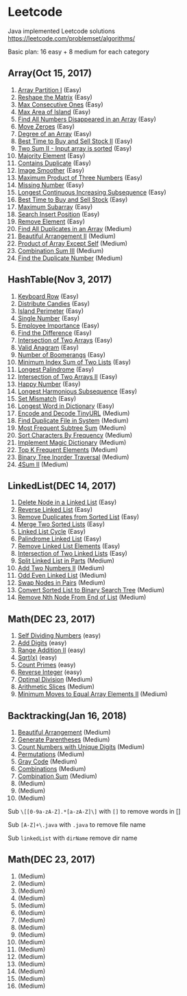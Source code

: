 # Leetcode
Java implemented Leetcode solutions https://leetcode.com/problemset/algorithms/

Basic plan: 16 easy + 8 medium for each category
## Array(Oct 15, 2017)
1.  [Array Partition I](src/array/ArrayPartitionI.java) (Easy)
2.  [Reshape the Matrix](src/array/ReshapetheMatrix.java) (Easy)
3.  [Max Consecutive Ones](src/array/MaxConsecutiveOnes.java) (Easy)
4.  [Max Area of Island](src/array/MaxAreaofIsland.java) (Easy)
5.  [Find All Numbers Disappeared in an Array](src/array/FindAllNumbersDisappeared.java) (Easy)
6.  [Move Zeroes](src/array/MoveZeroes.java) (Easy)
7.  [Degree of an Array](src/array/DegreeOfArray.java) (Easy)
8.  [Best Time to Buy and Sell Stock II](src/array/BestTimeBuyStockII.java) (Easy)
9.  [Two Sum II - Input array is sorted](src/array/TwoSumII.java) (Easy)
10. [Majority Element](src/array/MajorityElement.java) (Easy)
11. [Contains Duplicate](src/array/ContainsDuplicate.java) (Easy)
12. [Image Smoother](src/array/ImageSmoother.java) (Easy)
13. [Maximum Product of Three Numbers](src/array/MaximumProductThree.java) (Easy)
14. [Missing Number](src/array/MissingNumber.java) (Easy)
15. [Longest Continuous Increasing Subsequence](src/array/LongestIncreSubseq.java) (Easy)
16. [Best Time to Buy and Sell Stock](src/array/BestTimeBuyStock.java) (Easy)
17. [Maximum Subarray](src/array/MaximumSubarray.java) (Easy)
18. [Search Insert Position](src/array/SearchInsertPosition.java) (Easy)
19. [Remove Element](src/array/RemoveElement.java) (Easy)
20. [Find All Duplicates in an Array](src/array/FindDuplicates.java) (Medium)
21. [Beautiful Arrangement II](src/array/BeautifulArrangementII.java) (Medium)
22. [Product of Array Except Self](src/array/ProductExceptSelf.java) (Medium)
23. [Combination Sum III](src/array/CombinationSumIII.java) (Medium)
24. [Find the Duplicate Number](src/array/FindDuplicate.java) (Medium)

## HashTable(Nov 3, 2017)
1.  [Keyboard Row](src/hashTable/KeyboardRow.java) (Easy)
2.  [Distribute Candies](src/hashTable/DistributeCandies.java) (Easy)
3.  [Island Perimeter](src/hashTable/IslandPerimeter.java) (Easy)
4.  [Single Number](src/hashTable/SingleNumber.java) (Easy)
5.  [Employee Importance](src/hashTable/EmployeeImportance.java) (Easy)
6.  [Find the Difference](src/hashTable/FindDifference.java) (Easy)
7.  [Intersection of Two Arrays](src/hashTable/IntersectionOfArrays.java) (Easy)
8.  [Valid Anagram](src/hashTable/ValidAnagram.java) (Easy)
9.  [Number of Boomerangs](src/hashTable/NumberOfBoomerangs.java) (Easy)
10. [Minimum Index Sum of Two Lists](src/hashTable/MinimumIndexSum.java) (Easy)
11. [Longest Palindrome](src/hashTable/LongestPalindrome.java) (Easy)
12. [Intersection of Two Arrays II](src/hashTable/IntersectionOfArraysII.java) (Easy)
13. [Happy Number](src/hashTable/HappyNumber.java) (Easy)
14. [Longest Harmonious Subsequence](src/hashTable/LongestHSubseq.java) (Easy)
15. [Set Mismatch](src/hashTable/SetMismatch.java) (Easy)
16. [Longest Word in Dictionary](src/hashTable/LongestWord.java) (Easy)
17. [Encode and Decode TinyURL](src/hashTable/TinyURL.java) (Medium)
18. [Find Duplicate File in System](src/hashTable/FindDuplicateFile.java) (Medium)
19. [Most Frequent Subtree Sum](src/hashTable/MostFrequentSubtreeSum.java) (Medium)
20. [Sort Characters By Frequency](src/hashTable/SortCharactersByFreq.java) (Medium)
21. [Implement Magic Dictionary](src/hashTable/ImpMagicDict.java) (Medium)
22. [Top K Frequent Elements](src/hashTable/TopKFreq.java) (Medium)
23. [Binary Tree Inorder Traversal](src/hashTable/BTreeInorderTraversal.java) (Medium)
24. [4Sum II](src/hashTable/FourSumII.java) (Medium)

## LinkedList(DEC 14, 2017)
1.  [Delete Node in a Linked List](src/linkedList/DeleteNode.java) (Easy)
2.  [Reverse Linked List](src/linkedList/ReverseLinkedList.java) (Easy)
3.  [Remove Duplicates from Sorted List](src/linkedList/RemoveDuplicates.java) (Easy)
4.  [Merge Two Sorted Lists](src/linkedList/MergeTwoSortedLists.java) (Easy)
5.  [Linked List Cycle](src/linkedList/LinkedListCycle.java) (Easy)
6.  [Palindrome Linked List](src/linkedList/PalindromeLinkedList.java) (Easy)
7.  [Remove Linked List Elements](src/linkedList/RemoveLinkedListElements.java) (Easy)
8.  [Intersection of Two Linked Lists](src/linkedList/IntersecOfTwoLinkedLists.java) (Easy)
9.  [Split Linked List in Parts](src/linkedList/SplitLinkedList.java) (Medium)
10. [Add Two Numbers II](src/linkedList/AddTwoNumbersII.java) (Medium)
11. [Odd Even Linked List](src/linkedList/OddEvenLinkedList.java) (Medium)
12. [Swap Nodes in Pairs](src/linkedList/SwapNodesPairs.java) (Medium)
13. [Convert Sorted List to Binary Search Tree](src/linkedList/SortedList2BST.java) (Medium)
14. [Remove Nth Node From End of List](src/linkedList/RemoveNthNode.java) (Medium)

## Math(DEC 23, 2017)
1.  [Self Dividing Numbers](src/Math/SelfDividingNumbers.java) (easy)
2.  [Add Digits](src/Math/AddDigits.java) (easy)
3.  [Range Addition II](src/Math/RangeAdditionII.java) (easy)
4.  [Sqrt(x)](src/Math/Sqrt.java) (easy)
5.  [Count Primes](src/Math/CountPrimes.java) (easy)
6.  [Reverse Integer](src/Math/ReverseInteger.java) (easy)
7.  [Optimal Division](src/Math/OptimalDivision.java) (Medium)
8.  [Arithmetic Slices](src/Math/ArithmeticSlices.java) (Medium)
9.  [Minimum Moves to Equal Array Elements II](src/Math/MinimumMoves2EqualII.java) (Medium)

## Backtracking(Jan 16, 2018)
1.  [Beautiful Arrangement](src/Backtracking/BeautifulArrangement.java) (Medium)
2.  [Generate Parentheses](src/Backtracking/GenerateParentheses.java) (Medium)
3.  [Count Numbers with Unique Digits](src/Backtracking/CNUniqueDigits.java) (Medium)
4.  [Permutations](src/Backtracking/Permutations.java) (Medium)
5.  [Gray Code](src/Backtracking/GrayCode.java) (Medium)
6.  [Combinations](src/Backtracking/Combinations.java) (Medium)
7.  [Combination Sum](src/Backtracking/CombinationSum.java) (Medium)
8.  [](src/Backtracking/.java) (Medium)
9.  [](src/Backtracking/.java) (Medium)
10. [](src/Backtracking/.java) (Medium)


Sub `\[[0-9a-zA-Z].*[a-zA-Z]\]` with `[]` to remove words in []

Sub `[A-Z]+\.java` with `.java` to remove file name

Sub `linkedList` with `dirName` remove dir name

## Math(DEC 23, 2017)
1.  [](src/Math/.java) (Medium)
2.  [](src/Math/.java) (Medium)
3.  [](src/Math/.java) (Medium)
4.  [](src/Math/.java) (Medium)
5.  [](src/Math/.java) (Medium)
6.  [](src/Math/.java) (Medium)
7.  [](src/Math/.java) (Medium)
8.  [](src/Math/.java) (Medium)
9.  [](src/Math/.java) (Medium)
10. [](src/Math/.java) (Medium)
11. [](src/Math/.java) (Medium)
12. [](src/Math/.java) (Medium)
13. [](src/Math/.java) (Medium)
14. [](src/Math/.java) (Medium)
15. [](src/Math/.java) (Medium)
16. [](src/Math/.java) (Medium)